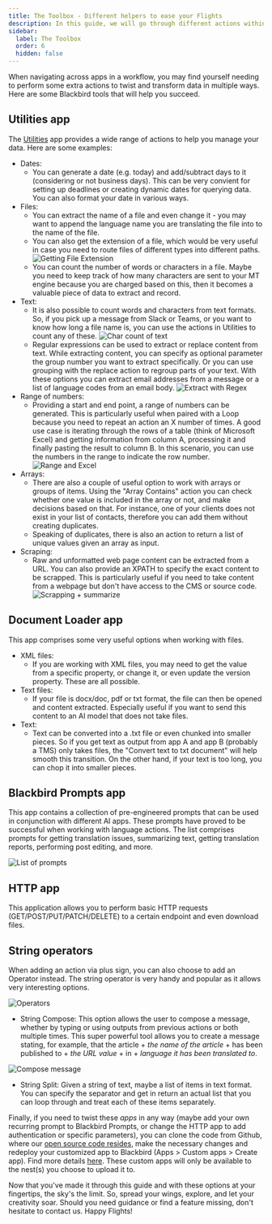 ```yaml
---
title: The Toolbox - Different helpers to ease your Flights
description: In this guide, we will go through different actions within Blackbird's pre-built apps that will help with data extraction or transformation, many times a must for your workflows.
sidebar:
  label: The Toolbox
  order: 6
  hidden: false
---
```


When navigating across apps in a workflow, you may find yourself needing to perform some extra actions to twist and transform data in multiple ways. Here are some Blackbird tools that will help you succeed.

## Utilities app

The [Utilities](https://docs.blackbird.io/apps/utilities/) app provides a wide range of actions to help you manage your data. Here are some examples:

- Dates: 
    - You can generate a date (e.g. today) and add/subtract days to it (considering or not business days). This can be very convient for setting up deadlines or creating dynamic dates for querying data. You can also format your date in various ways.
- Files: 
    - You can extract the name of a file and even change it - you may want to append the language name you are translating the file into to the name of the file. 
    - You can also get the extension of a file, which would be very useful in case you need to route files of different types into different paths. 
    ![Getting File Extension](../../../assets/guides/toolbox/Toolbox_1.png)
    - You can count the number of words or characters in a file. Maybe you need to keep track of how many characters are sent to your MT engine because you are charged based on this, then it becomes a valuable piece of data to extract and record. 
- Text:
    - It is also possible to count words and characters from text formats. So, if you pick up a message from Slack or Teams, or you want to know how long a file name is, you can use the actions in Utilities to count any of these.
    ![Char count of text](../../../assets/guides/toolbox/Toolbox_2.png)
    - Regular expressions can be used to extract or replace content from text. While extracting content, you can specify as optional parameter the group number you want to extract specifically. Or you can use grouping with the replace action to regroup parts of your text. With these options you can extract email addresses from a message or a list of language codes from an email body. 
    ![Extract with Regex](../../../assets/guides/toolbox/Toolbox_3.png)
- Range of numbers:
    - Providing a start and end point, a range of numbers can be generated. This is particularly useful when paired with a Loop because you need to repeat an action an X number of times. A good use case is iterating through the rows of a table (think of Microsoft Excel) and getting information from column A, processing it and finally pasting the result to column B. In this scenario, you can use the numbers in the range to indicate the row number.
    ![Range and Excel](../../../assets/guides/toolbox/Toolbox_4.png)
- Arrays:
    - There are also a couple of useful option to work with arrays or groups of items. Using the "Array Contains" action you can check whether one value is included in the array or not, and make decisions based on that. For instance, one of your clients does not exist in your list of contacts, therefore you can add them without creating duplicates. 
    - Speaking of duplicates, there is also an action to return a list of unique values given an array as input. 
- Scraping:
    - Raw and unformatted web page content can be extracted from a URL. You can also provide an XPATH to specify the exact content to be scrapped. This is particularly useful if you need to take content from a webpage but don't have access to the CMS or source code.
    ![Scrapping + summarize](../../../assets/guides/toolbox/Toolbox_5.png)

## Document Loader app

This app comprises some very useful options when working with files.

- XML files:
    - If you are working with XML files, you may need to get the value from a specific property, or change it, or even update the version property. These are all possible. 
- Text files:
    - If your file is docx/doc, pdf or txt format, the file can then be opened and content extracted. Especially useful if you want to send this content to an AI model that does not take files. 
- Text:
    - Text can be converted into a .txt file or even chunked into smaller pieces. So if you get text as output from app A and app B (probably a TMS) only takes files, the "Convert text to txt document" will help smooth this transition. On the other hand, if your text is too long, you can chop it into smaller pieces. 

## Blackbird Prompts app

This app contains a collection of pre-engineered prompts that can be used in conjunction with different AI apps. These prompts have proved to be successful when working with language actions. The list comprises prompts for getting translation issues, summarizing text, getting translation reports, performing post editing, and more. 

![List of prompts](../../../assets/guides/toolbox/Toolbox_6.png)

## HTTP app

This application allows you to perform basic HTTP requests (GET/POST/PUT/PATCH/DELETE) to a certain endpoint and even download files. 

## String operators

When adding an action via plus sign, you can also choose to add an Operator instead. The string operator is very handy and popular as it allows very interesting options.

![Operators](../../../assets/guides/toolbox/Toolbox_7.png)

- String Compose: This option allows the user to compose a message, whether by typing or using outputs from previous actions or both multiple times. This super powerful tool allows you to create a message stating, for example, that the article + _the name of the article_ + has been published to + _the URL value_ + in + _language it has been translated to_.

![Compose message](../../../assets/guides/toolbox/Toolbox_8.png)

- String Split: Given a string of text, maybe a list of items in text format. You can specify the separator and get in return an actual list that you can loop through and treat each of these items separately. 

Finally, if you need to twist these _apps_ in any way (maybe add your own recurring prompt to Blackbird Prompts, or change the HTTP app to add authentication or specific parameters), you can clone the code from Github, where our [open source code resides](https://github.com/orgs/bb-io/repositories), make the necessary changes and redeploy your customized app to Blackbird (Apps > Custom apps > Create app). Find more details [here](https://docs.blackbird.io/sdk/deploying/#uploading). These custom apps will only be available to the nest(s) you choose to upload it to. 

Now that you've made it through this guide and with these options at your fingertips, the sky's the limit. So, spread your wings, explore, and let your creativity soar. Should you need guidance or find a feature missing, don't hesitate to contact us. Happy Flights!

